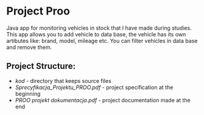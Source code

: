 # Project Proo

Java app for monitoring vehicles in stock that I have made during studies.
<br>
This app allows you to add vehicle to data base, the vehicle has its own artibutes like: brand, model, mileage etc. You can filter vehicles in data base and remove them.

## Project Structure:
- *kod* - directory that keeps source files
- *Sprecyfikacja_Projektu_PROO.pdf* - project specification at the beginning
- *PROO projekt dokumentacja.pdf* - project documentation made at the end
